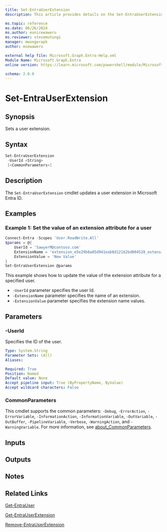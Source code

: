 ```yaml
---
title: Set-EntraUserExtension
description: This article provides details on the Set-EntraUserExtension command.

ms.topic: reference
ms.date: 06/26/2024
ms.author: eunicewaweru
ms.reviewer: stevemutungi
manager: mwongerapk
author: msewaweru

external help file: Microsoft.Graph.Entra-Help.xml
Module Name: Microsoft.Graph.Entra
online version: https://learn.microsoft.com/powershell/module/Microsoft.Graph.Entra/Set-EntraUserExtension

schema: 2.0.0
---
```


# Set-EntraUserExtension

## Synopsis

Sets a user extension.

## Syntax

```powershell
Set-EntraUserExtension
 -UserId <String>
 [<CommonParameters>]
```

## Description

The `Set-EntraUserExtension` cmdlet updates a user extension in Microsoft Entra ID.

## Examples

### Example 1: Set the value of an extension attribute for a user

```powershell
Connect-Entra -Scopes 'User.ReadWrite.All'
$params = @{
    UserId = 'SawyerM@contoso.com'
    ExtensionName = 'extension_e5e29b8a85d941eab8d12162bd004528_extensionAttribute8' 
    ExtensionValue = 'New Value'
}
Set-EntraUserExtension @params
```

This example shows how to update the value of the extension attribute for a specified user.

- `-UserId` parameter specifies the user Id.
- `-ExtensionName` parameter specifies the name of an extension.
- `-ExtensionValue` parameter specifies the extension name values.

## Parameters

### -UserId

Specifies the ID of the user.

```yaml
Type: System.String
Parameter Sets: (All)
Aliases:

Required: True
Position: Named
Default value: None
Accept pipeline input: True (ByPropertyName, ByValue)
Accept wildcard characters: False
```

### CommonParameters

This cmdlet supports the common parameters: `-Debug`, `-ErrorAction`, `-ErrorVariable`, `-InformationAction`, `-InformationVariable`, `-OutVariable`, `-OutBuffer`, `-PipelineVariable`, `-Verbose`, `-WarningAction`, and `-WarningVariable`. For more information, see [about_CommonParameters](https://go.microsoft.com/fwlink/?LinkID=113216).

## Inputs

## Outputs

## Notes

## Related Links

[Get-EntraUser](Get-EntraUser.md)

[Get-EntraUserExtension](Get-EntraUserExtension.md)

[Remove-EntraUserExtension](Remove-EntraUserExtension.md)
